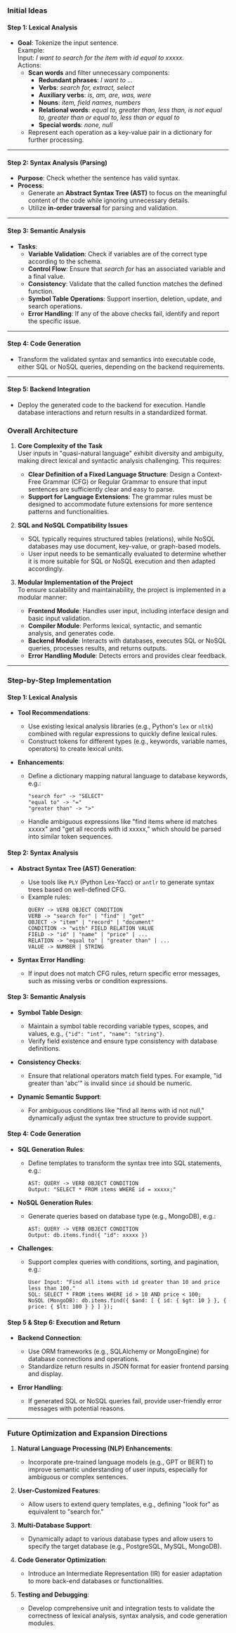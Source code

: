 ### **Initial Ideas**

#### **Step 1: Lexical Analysis**
- **Goal**: Tokenize the input sentence.  
  Example:  
  Input: *I want to search for the item with id equal to xxxxx.*  
  Actions:
  - **Scan words** and filter unnecessary components:  
    - **Redundant phrases**: *I want to ...*  
    - **Verbs**: *search for, extract, select*  
    - **Auxiliary verbs**: *is, am, are, was, were*  
    - **Nouns**: *item, field names, numbers*  
    - **Relational words**: *equal to, greater than, less than, is not equal to, greater than or equal to, less than or equal to*  
    - **Special words**: *none, null*  
  - Represent each operation as a key-value pair in a dictionary for further processing.

---

#### **Step 2: Syntax Analysis (Parsing)**
- **Purpose**: Check whether the sentence has valid syntax.  
- **Process**:
  - Generate an **Abstract Syntax Tree (AST)** to focus on the meaningful content of the code while ignoring unnecessary details.
  - Utilize **in-order traversal** for parsing and validation.

---

#### **Step 3: Semantic Analysis**
- **Tasks**:
  - **Variable Validation**: Check if variables are of the correct type according to the schema.  
  - **Control Flow**: Ensure that *search for* has an associated variable and a final value.  
  - **Consistency**: Validate that the called function matches the defined function.  
  - **Symbol Table Operations**: Support insertion, deletion, update, and search operations.  
  - **Error Handling**: If any of the above checks fail, identify and report the specific issue.

---

#### **Step 4: Code Generation**
- Transform the validated syntax and semantics into executable code, either SQL or NoSQL queries, depending on the backend requirements.

---

#### **Step 5: Backend Integration**
- Deploy the generated code to the backend for execution. Handle database interactions and return results in a standardized format.

### **Overall Architecture**

1. **Core Complexity of the Task**  
   User inputs in "quasi-natural language" exhibit diversity and ambiguity, making direct lexical and syntactic analysis challenging. This requires:
   - **Clear Definition of a Fixed Language Structure**: Design a Context-Free Grammar (CFG) or Regular Grammar to ensure that input sentences are sufficiently clear and easy to parse.
   - **Support for Language Extensions**: The grammar rules must be designed to accommodate future extensions for more sentence patterns and functionalities.

2. **SQL and NoSQL Compatibility Issues**  
   - SQL typically requires structured tables (relations), while NoSQL databases may use document, key-value, or graph-based models.
   - User input needs to be semantically evaluated to determine whether it is more suitable for SQL or NoSQL execution and then adapted accordingly.

3. **Modular Implementation of the Project**  
   To ensure scalability and maintainability, the project is implemented in a modular manner:
   - **Frontend Module**: Handles user input, including interface design and basic input validation.
   - **Compiler Module**: Performs lexical, syntactic, and semantic analysis, and generates code.
   - **Backend Module**: Interacts with databases, executes SQL or NoSQL queries, processes results, and returns outputs.
   - **Error Handling Module**: Detects errors and provides clear feedback.

---

### **Step-by-Step Implementation**

#### **Step 1: Lexical Analysis**
- **Tool Recommendations**:
  - Use existing lexical analysis libraries (e.g., Python's `lex` or `nltk`) combined with regular expressions to quickly define lexical rules.
  - Construct tokens for different types (e.g., keywords, variable names, operators) to create lexical units.

- **Enhancements**:
  - Define a dictionary mapping natural language to database keywords, e.g.:
    ```
    "search for" -> "SELECT"
    "equal to" -> "="
    "greater than" -> ">"
    ```
  - Handle ambiguous expressions like "find items where id matches xxxxx" and "get all records with id xxxxx," which should be parsed into similar token sequences.

#### **Step 2: Syntax Analysis**
- **Abstract Syntax Tree (AST) Generation**:
  - Use tools like `PLY` (Python Lex-Yacc) or `antlr` to generate syntax trees based on well-defined CFG.
  - Example rules:
    ```
    QUERY -> VERB OBJECT CONDITION
    VERB -> "search for" | "find" | "get"
    OBJECT -> "item" | "record" | "document"
    CONDITION -> "with" FIELD RELATION VALUE
    FIELD -> "id" | "name" | "price" | ...
    RELATION -> "equal to" | "greater than" | ...
    VALUE -> NUMBER | STRING
    ```

- **Syntax Error Handling**:
  - If input does not match CFG rules, return specific error messages, such as missing verbs or condition expressions.

#### **Step 3: Semantic Analysis**
- **Symbol Table Design**:
  - Maintain a symbol table recording variable types, scopes, and values, e.g., `{"id": "int", "name": "string"}`.
  - Verify field existence and ensure type consistency with database definitions.

- **Consistency Checks**:
  - Ensure that relational operators match field types. For example, "id greater than 'abc'" is invalid since `id` should be numeric.

- **Dynamic Semantic Support**:
  - For ambiguous conditions like "find all items with id not null," dynamically adjust the syntax tree structure to provide support.

#### **Step 4: Code Generation**
- **SQL Generation Rules**:
  - Define templates to transform the syntax tree into SQL statements, e.g.:
    ```
    AST: QUERY -> VERB OBJECT CONDITION
    Output: "SELECT * FROM items WHERE id = xxxxx;"
    ```

- **NoSQL Generation Rules**:
  - Generate queries based on database type (e.g., MongoDB), e.g.:
    ```
    AST: QUERY -> VERB OBJECT CONDITION
    Output: db.items.find({ "id": xxxxx })
    ```

- **Challenges**:
  - Support complex queries with conditions, sorting, and pagination, e.g.:
    ```
    User Input: "Find all items with id greater than 10 and price less than 100."
    SQL: SELECT * FROM items WHERE id > 10 AND price < 100;
    NoSQL (MongoDB): db.items.find({ $and: [ { id: { $gt: 10 } }, { price: { $lt: 100 } } ] });
    ```

#### **Step 5 & Step 6: Execution and Return**
- **Backend Connection**:
  - Use ORM frameworks (e.g., SQLAlchemy or MongoEngine) for database connections and operations.
  - Standardize return results in JSON format for easier frontend parsing and display.

- **Error Handling**:
  - If generated SQL or NoSQL queries fail, provide user-friendly error messages with potential reasons.

---

### **Future Optimization and Expansion Directions**

1. **Natural Language Processing (NLP) Enhancements**:
   - Incorporate pre-trained language models (e.g., GPT or BERT) to improve semantic understanding of user inputs, especially for ambiguous or complex sentences.

2. **User-Customized Features**:
   - Allow users to extend query templates, e.g., defining "look for" as equivalent to "search for."

3. **Multi-Database Support**:
   - Dynamically adapt to various database types and allow users to specify the target database (e.g., PostgreSQL, MySQL, MongoDB).

4. **Code Generator Optimization**:
   - Introduce an Intermediate Representation (IR) for easier adaptation to more back-end databases or functionalities.

5. **Testing and Debugging**:
   - Develop comprehensive unit and integration tests to validate the correctness of lexical analysis, syntax analysis, and code generation modules.
